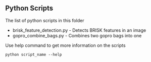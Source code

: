 ## Python Scripts

The list of python scripts in this folder
- brisk_feature_detection.py  -  Detects BRISK features in an image
- gopro_combine_bags.py -  Combines two gopro bags into one


Use help command to get more information on the scripts
```
python script_name --help
```